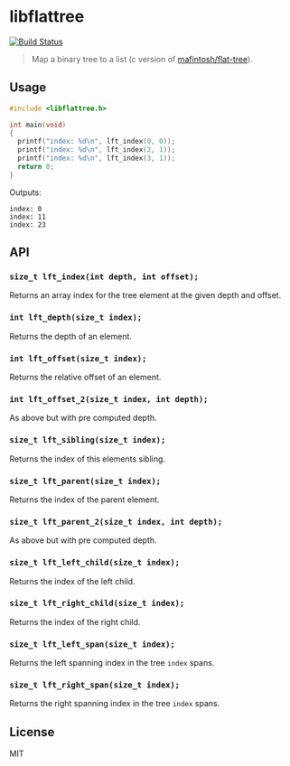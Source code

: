 # libflattree

[![Build Status](https://travis-ci.org/ralphtheninja/libflattree.svg?branch=master)](https://travis-ci.org/ralphtheninja/libflattree)

> Map a binary tree to a list (c version of [mafintosh/flat-tree]).

## Usage

```c
#include <libflattree.h>

int main(void)
{
  printf("index: %d\n", lft_index(0, 0));
  printf("index: %d\n", lft_index(2, 1));
  printf("index: %d\n", lft_index(3, 1));
  return 0;
}
```

Outputs:

```
index: 0
index: 11
index: 23
```

## API

### `size_t lft_index(int depth, int offset);`

Returns an array index for the tree element at the given depth and offset.

### `int lft_depth(size_t index);`

Returns the depth of an element.

### `int lft_offset(size_t index);`

Returns the relative offset of an element.

### `int lft_offset_2(size_t index, int depth);`

As above but with pre computed depth.

### `size_t lft_sibling(size_t index);`

Returns the index of this elements sibling.

### `size_t lft_parent(size_t index);`

Returns the index of the parent element.

### `size_t lft_parent_2(size_t index, int depth);`

As above but with pre computed depth.

### `size_t lft_left_child(size_t index);`

Returns the index of the left child.

### `size_t lft_right_child(size_t index);`

Returns the index of the right child.

### `size_t lft_left_span(size_t index);`

Returns the left spanning index in the tree `index` spans.

### `size_t lft_right_span(size_t index);`

Returns the right spanning index in the tree `index` spans.

## License

MIT

[mafintosh/flat-tree]: https://github.com/mafintosh/flat-tree
